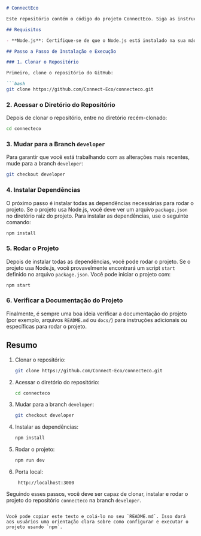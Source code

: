 
```markdown
# ConnectEco

Este repositório contém o código do projeto ConnectEco. Siga as instruções abaixo para clonar, instalar as dependências e rodar o projeto. As alterações mais atualizadas estão na branch `developer`.

## Requisitos

- **Node.js**: Certifique-se de que o Node.js está instalado na sua máquina. Você pode baixá-lo e instalá-lo a partir do [site oficial](https://nodejs.org/).

## Passo a Passo de Instalação e Execução

### 1. Clonar o Repositório

Primeiro, clone o repositório do GitHub:

```bash
git clone https://github.com/Connect-Eco/connecteco.git
```

### 2. Acessar o Diretório do Repositório

Depois de clonar o repositório, entre no diretório recém-clonado:

```bash
cd connecteco
```

### 3. Mudar para a Branch `developer`

Para garantir que você está trabalhando com as alterações mais recentes, mude para a branch `developer`:

```bash
git checkout developer
```

### 4. Instalar Dependências

O próximo passo é instalar todas as dependências necessárias para rodar o projeto. Se o projeto usa Node.js, você deve ver um arquivo `package.json` no diretório raiz do projeto. Para instalar as dependências, use o seguinte comando:

```bash
npm install
```

### 5. Rodar o Projeto

Depois de instalar todas as dependências, você pode rodar o projeto. Se o projeto usa Node.js, você provavelmente encontrará um script `start` definido no arquivo `package.json`. Você pode iniciar o projeto com:

```bash
npm start
```

### 6. Verificar a Documentação do Projeto

Finalmente, é sempre uma boa ideia verificar a documentação do projeto (por exemplo, arquivos `README.md` ou `docs/`) para instruções adicionais ou específicas para rodar o projeto.

## Resumo

1. Clonar o repositório:

    ```bash
    git clone https://github.com/Connect-Eco/connecteco.git
    ```

2. Acessar o diretório do repositório:

    ```bash
    cd connecteco
    ```

3. Mudar para a branch `developer`:

    ```bash
    git checkout developer
    ```

4. Instalar as dependências:

    ```bash
    npm install
    ```

5. Rodar o projeto:

    ```bash
    npm run dev
    ```
6. Porta local:

    ```
     http://localhost:3000
    ```

Seguindo esses passos, você deve ser capaz de clonar, instalar e rodar o projeto do repositório `connecteco` na branch `developer`.
```

Você pode copiar este texto e colá-lo no seu `README.md`. Isso dará aos usuários uma orientação clara sobre como configurar e executar o projeto usando `npm`.